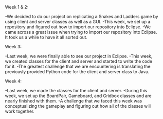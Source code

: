 Week 1 & 2:

-We decided to do our project on replicating a Snakes and Ladders game by using client and server classes as well as a GUI. 
-This week, we set up a repository and figured out how to import our repository into Eclipse.
-We came across a great issue when trying to import our repository into Eclipse. It took us a while to have it all sorted out.

Week 3:

-Last week, we were finally able to see our project in Eclipse.
-This week, we created classes for the client and server and started to write the code for it.
-The greatest challenge that we are encountering is translating the previously provided Python code for the client and server class to Java. 

Week 4:

-Last week, we made the classes for the client and server.
-During this week, we set up the BoardPair, Gameboard, and Gridbox classes and are nearly finished with them.
-A challenge that we faced this week was conceptualizing the gameplay and figuring out how all of the classes will work together. 
